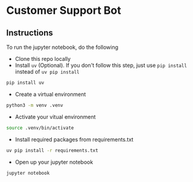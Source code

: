 # Customer Support Bot

## Instructions

To run the jupyter notebook, do the following

- Clone this repo locally
- Install `uv` (Optional).  If you don't follow this step, just use `pip install` instead of `uv pip install`
```bash
pip install uv
```
- Create a virtual environment
```bash
python3 -m venv .venv
```
- Activate your vitual environment
```bash
source .venv/bin/activate
```
- Install required packages from requirements.txt
```bash
uv pip install -r requirements.txt
```
- Open up your jupyter notebook
```bash
jupyter notebook
```

